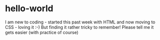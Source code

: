 # hello-world
I am new to coding - started this past week with HTML and now moving to CSS - loving it :-)
But finding it rather tricky to remember!
Please tell me it gets easier (with practice of course)
